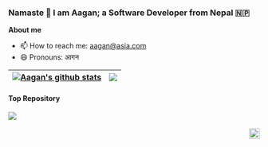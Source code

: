### Namaste 🙏 I am Aagan; a Software Developer from Nepal 🇳🇵
**About me**
- 📫 How to reach me: aagan@asia.com
- 😄 Pronouns: आगन
<!-- 
- 🔭 I’m currently working on ...
- 🌱 I’m currently learning ...
- 👯 I’m looking to collaborate on ...
- 🤔 I’m looking for help with ...
- 💬 Ask me about ...
- ⚡ Fun fact: ...
- 💼 FrontEnd Engineer at [Razorpay](http://razorpay.com/)
- 📈 Built github-readme-stats, verlyjs and more, **50m+** hits • **50K** stars on GitHub
- ❤️ I love writing TypeScript, and building fun experiments on type-level
- 💬 Ask me about anything [here](https://github.com/anuraghazra/anuraghazra/issues)
<code><img height="20" alt="javascript" src="https://raw.githubusercontent.com/github/explore/80688e429a7d4ef2fca1e82350fe8e3517d3494d/topics/javascript/javascript.png"></code>
<code><img height="20" alt="typescript" src="https://raw.githubusercontent.com/github/explore/80688e429a7d4ef2fca1e82350fe8e3517d3494d/topics/typescript/typescript.png"></code>
<code><img height="20" alt="react" src="https://raw.githubusercontent.com/github/explore/80688e429a7d4ef2fca1e82350fe8e3517d3494d/topics/react/react.png"></code>
<code><img height="20" alt="graphql" src="https://raw.githubusercontent.com/github/explore/5c058a388828bb5fde0bcafd4bc867b5bb3f26f3/topics/graphql/graphql.png"></code>
<code><img height="20" alt="nodejs" src="https://raw.githubusercontent.com/github/explore/80688e429a7d4ef2fca1e82350fe8e3517d3494d/topics/nodejs/nodejs.png"></code>    
-->

| <a href="https://github.com/AaganMaskey/github-readme-stats"><img align="center" src="https://github-readme-stats.vercel.app/api?username=AaganMaskey&show_icons=true&include_all_commits=true&theme=buefy&hide_border=true" alt="Aagan's github stats" /></a> | <a href="https://github.com/AaganMaskey/github-readme-stats"><img align="center" src="https://github-readme-stats.vercel.app/api/top-langs/?username=AaganMaskey&layout=compact&theme=buefy&hide_border=true" /></a> |
| ------------- | ------------- |

####  Top Repository
<a href="https://github.com/anuraghazra/github-readme-stats">
  <img align="center" src="https://github-readme-stats.vercel.app/api/pin/?username=AaganMaskey&repo=AaganMaskey&theme=buefy"/>
</a>
<!-- 
<a href="https://github.com/AaganMaskey/Ultimate-Notes-Books-Resources-for-NCIT">
  <img align="center" src="https://github-readme-stats.vercel.app/api/pin/?username=aaganmaskey&repo=Ultimate-Notes-Books-Resources-for-NCIT&theme=buefy" />
</a>
-->
<br />
<br />
<a href="https://x.com/AaganMaskey">
  <img align="right" alt="Aagan Maskey | X.com" width="21px" src="https://about.twitter.com/content/dam/about-twitter/x/brand-toolkit/logo-black.png.twimg.1920.png" />
</a>